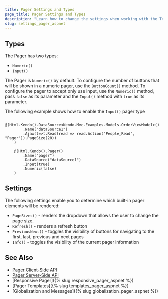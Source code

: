 ```yaml
---
title: Pager Settings and Types
page_title: Pager Settings and Types
description: "Learn how to change the settings when working with the Telerik UI Pager HtmlHelper for {{ site.framework }}."
slug: settings_pager_aspnet
---
```


## Types

The Pager has two types:

- `Numeric()`
- `Input()`

The Pager is `Numeric()` by default. To configure the number of buttons that will be shown in a numeric pager, use the `ButtonCount()` method. To configure the pager to accept only use input, use the `Numeric()` method, pass `false` as its parameter and the `Input()` method with `true` as its parameter.

The following example shows how to enable the `Input()` pager type

```
    @(Html.Kendo().DataSource<Kendo.Mvc.Examples.Models.OrderViewModel>()
        .Name("dataSource1")
        .Ajax(t=>t.Read(read => read.Action("People_Read", "Pager")).PageSize(20))
    )

    @(Html.Kendo().Pager()
        .Name("pager")
        .DataSource("dataSource1")
        .Input(true)
        .Numeric(false)
    )

```

## Settings

The following settings enable you to determine which built-in pager elements will be rendered:

- `PageSizes()` - renders the dropdown that allows the user to change the page size.
- `Refresh()` - renders a refresh button
- `PreviousNext()` - toggles the visibility of buttons for navigating to the first, last, previous and next pages
- `Info()` - toggles the visibility of the current pager information


## See Also

* [Pager Client-Side API](https://docs.telerik.com/kendo-ui/api/javascript/ui/pager)
* [Pager Server-Side API](/api/pager)
* [Responsive Pager]({% slug responsive_pager_aspnet  %})
* [Pager Templates]({% slug templates_pager_aspnet %})
* [Globalization and Messages]({% slug globalization_pager_aspnet %})
